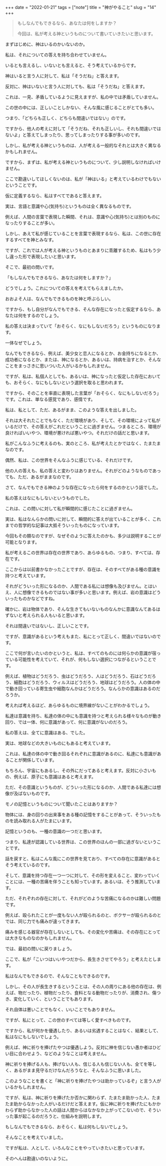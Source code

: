 +++
date = "2022-01-21"
tags = ["note"]
title = "神がやること"
slug = "14"
+++

> もしなんでもできるなら、あなたは何をしますか？
> 
> 今回は、私が考える神というものについて書いていきたいと思います。

まずはじめに、神はいるのかいないのか。

私は、それについての答えを持ち合わせていません。

いるとも言えるし、いないとも言えると、そう考えているからです。

神はいると言う人に対して、私は「そうだね」と答えます。

反対に、神はいないと言う人に対しても、私は「そうだね」と答えます。

これは、一見、矛盾しているように見えますが、私の中では矛盾していません。

この世の中には、正しいことしかない、そんな風に感じることがとても多い。

つまり、「どちらも正しく、どちらも間違いではない」のです。

ですから、他人の考えに対して「そうだね、それも正しいし、それも間違いではないよ」と答えてしまったり、思ってしまったりする事が多いのです。

しかし、私が考える神というものは、人が考える一般的なそれとは大きく異なるかもしれません。

ですから、まずは、私が考える神というものについて、少し説明しなければいけません。

ここで勘違いしてほしくないのは、私が「神はいる」と考えているわけでもないということです。

仮に定義するなら、私はすべてであると答えます。

実は、言語と意識や心(気持ち)というものは全く異なるものです。

例えば、人間の言葉で表現した瞬間、それは、意識や心(気持ち)とは別のものになったりすることが多い。

しかし、あえて私が感じていることを言葉で表現するなら、私は、この世に存在するすべてを神とみなす。

ですが、これでは人が考える神というものとあまりに乖離するため、私はもう少し違った形で表現したいと思います。

そこで、最初の問いです。

「もしなんでもできるなら、あなたは何をしますか？」

どうでしょう。これについての答えを考えてもらえましたか。

おおよそ人は、なんでもできるものを神と呼ぶらしい。

ですから、もし自分がなんでもできる、そんな存在になったと仮定するなら、あなたは何をするのでしょう。

私の答えは決まっていて「おそらく、なにもしないだろう」というものになります。

一体なぜでしょう。

なんでもできるなら、例えば、美少女と恋人になるとか、お金持ちになるとか、成功者になるとか、または、神になるとか、あるいは、持病を治すとか、そんなことをまっさきに思いついた人がいるかもしれません。

ですが、私は、私個人としても、あるいは、神になったと仮定した存在においても、おそらく、なにもしないという選択を取ると思われます。

ですから、そのことを率直に表現した言葉が「おそらく、なにもしないだろう」です。これは、単なる感覚であり、感情です。

私は、私として、ただ、あるがまま、このような答えを出しました。

それは大それたことでもなく、ただ環境があり、そして、その環境によって私がいるだけで、その答えがこれだということに過ぎません。つまるところ、環境が良ければいいやつ、環境が悪ければ悪いやつ。それだけの話だと思います。

私がこんなふうに考えるのも、実のところ、私が考えたとかではなく、たまたまなのです。

偶然、私は、この世界をそんなふうに感じている、それだけです。

他の人の答えも、私の答えと変わりはありません。それがどのようなものであっても、ただ、あるがままなのです。

さて、なんでもできる神のような存在になったら何をするのかという話でした。

私の答えはなにもしないというものでした。

これは、この問いに対して私が瞬間的に感じたことに過ぎません。

実は、私はなんらかの問いに対して、瞬間的に答えが出ていることが多く、これまでの哲学的な記事は大抵そういったものになっています。

今回もその類なのですが、なぜそのように答えたのかも、多少は説明することが可能となります。

私が考えるこの世界は存在の世界であり、あらゆるもの、つまり、すべては、存在です。

ここからは以前書かなかったことですが、存在は、そのすべてがある種の意識を持つと考えています。

それがどういった形になるのか、人間である私には想像も及びません。とはいえ、人に想像できるものではない事が多いと思います。例えば、岩の意識はどういったものかなどですね。

確かに、岩は物体であり、そんな生きてもいないものなんかに意識なんてあるはずないと考えられる人もいると思います。

それは間違いではないし、正しいことです。

ですが、意識があるという考えもまた、私にとって正しく、間違いではないのです。

ここで何が言いたいのかというと、私は、すべてのものには何らかの意識が宿っている可能性を考えていて、それが、何もしない選択につながるということです。

例えば、植物はどうだろう、虫はどうだろう、人はどうだろう、石はどうだろう、細胞はどうだろう、ウィルスはどうだろう、地球はどうだろう。人の体の中で動き回っている寄生虫や細胞なんかはどうだろう。なんらかの意識はあるのだろうか。

考えれば考えるほど、あらゆるものに境界線がないことがわかるでしょう。

私達は意識を持ち、私達の体の中にも意識を持つと考えられる様々なものが動き回り、では一体、何に意識があって、何に意識がないのだろう。

私の答えは、全てに意識はある、でした。

実は、地球などの大きいものにもあると考えています。

これは、私達の体の中で動き回るそれぞれに意識があるのに、私達にも意識があることが関係しています。

もちろん、宇宙にもあるし、その外にだってあると考えます。反対に小さいもの、例えば、原子にも意識はあると考えます。

ただ、その意識というものが、どういった形になるのか、人間である私達には想像が及ばないものです。

モノの記憶というものについて聞いたことはありますか？

物体には、身の回りの出来事をある種の記憶をすることがあって、そういったものを読み取れる人がたまにいます。

記憶というのも、一種の意識の一つだと思います。

つまり、私達が認識している世界は、この世界のほんの一部に過ぎないということです。

話を戻すと、私はこんな風にこの世界を見ており、すべての存在に意識があるとそう考えているのです。

そして、意識を持つ存在一つ一つに対して、その形を変えること、変わっていくことには、一種の苦痛を伴うことも知っています。あるいは、そう推測しています。

ただ、それぞれの存在に対して、それがどのような苦痛になるのかは難しい問題です。

例えば、殴られたことが一度もない人が殴られるのと、ボクサーが殴られるのとでは、同じ力でも痛みが違ってきます。

痛みを感じる器官が存在しないとしても、その変化や苦痛は、その存在にとっては大きなものなのかもしれません。

では、最初の問いに戻りましょう。

ここで、私が「こいつはいいやつだから、長生きさせてやろう」と考えたとします。

私はなんでもできるので、そんなこともできるのです。

しかし、その人が長生きするということは、その人の周りにある他の存在は、例えば、物だったり、植物だったり、食料となる動物だったりが、消費され、傷つき、変化していく、ということでもあります。

それ自体は悪いことでもなく、いいことでもありません。

ですが、私にとって、この世のすべては等しく愛すべきものです。

ですから、私が何かを優遇したり、あるいは劣遇することはなく、結果として、私はなにもしないでしょう。

例えば、神に祈りを捧げたやつは優遇しよう。反対に神を信じない愚か者はひどい目に合わせよう、などのようなことは考えません。

神に祈りを捧げる人も、捧げない人も、信じる人も信じない人も、全てを等しく、あるがまま見守るだけなんだろうなと、そんなふうに思いました。

このようなことを書くと「神に祈りを捧げたやつは助かっているぞ」と言う人がいるかもしれません。

ですが、私は、神に祈りを捧げたか否かに関わらず、たまたま助かった人、たまたま助からなかった人がいるだけだと答えます。仮に神に祈りを捧げたにもかかわらず助からなかった人の話は人間からはなかなか上がってこないので、そういった事が起こるのだろうと、仕組みを説明します。

もしなんでもできるなら、おそらく、私は何もしないでしょう。

そんなことを考えていました。

ですが私は、人として、いろんなことをやっていきたいと思っています。

そのへんは勘違いのないように。

